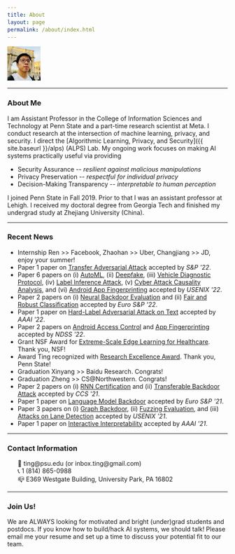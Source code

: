 ```yaml
---
title: About
layout: page
permalink: /about/index.html
---
```


<!-- ![img]({{ site.url }}/assets/images/newprofile.jpg) -->



<img src="/assets/images/newprofile.jpg" alt="profile" width="15%"/>
<!-- <img src={{ site.url }}/assets/images/newprofile.jpg width="200" /> -->

<hr>

### About Me

I am Assistant Professor in the College of Information Sciences and Technology at Penn State and a part-time research scientist at Meta. I conduct research at the intersection of machine learning, privacy, and security. I direct the [Algorithmic Learning, Privacy, and Security]({{ site.baseurl }}/alps) (ALPS) Lab.
My ongoing work focuses on making AI systems practically useful via providing
 * Security Assurance -- *resilient against malicious manipulations*
 * Privacy Preservation -- *respectful for individual privacy*
 * Decision-Making Transparency -- *interpretable to human perception*


I joined Penn State in Fall 2019. Prior to that I was an assistant professor at Lehigh. I received my doctoral degree from Georgia Tech and finished my undergrad study at Zhejiang University (China).

<hr>

### Recent News

<ul>
<li><label class="talk_label_style">Internship</label> Ren >> Facebook, Zhaohan >> Uber, Changjiang >> JD, enjoy your summer!</li>
<li><label class="paper_label_style">Paper</label> 1 paper on <a href="">Transfer Adversarial Attack</a> accepted by <em>S&P '22</em>. </li>
<li><label class="paper_label_style">Paper</label> 6 papers on (i) <a href="">AutoML</a>, (ii) <a href="">Deepfake</a>, (iii) <a href="">Vehicle Diagnostic Protocol</a>, (iv) <a href="">Label Inference Attack</a>, (v) <a href="">Cyber Attack Causality Analysis</a>, and (vi) <a href="">Android App Fingerprinting</a> accepted by <em>USENIX '22</em>. </li>
<li><label class="paper_label_style">Paper</label> 2 papers on (i) <a href="">Neural Backdoor Evaluation</a> and (ii) <a href="">Fair and Robust Classification</a> accepted by <em>Euro S&P '22</em>. </li>
<li><label class="paper_label_style">Paper</label> 1 paper on <a href="">Hard-Label Adversarial Attack on Text</a> accepted by <em>AAAI '22</em>. </li>
<li><label class="paper_label_style">Paper</label> 2 papers on <a href="">Android Access Control</a> and <a href="">App Fingerprinting</a> accepted by <em>NDSS '22</em>. </li>
<li><label class="fund_label_style">Grant</label> NSF Award for <a href="https://nsf.gov/awardsearch/showAward?AWD_ID=2119331">Extreme-Scale Edge Learning for Healthcare</a>. Thank you, NSF! </li>
<li><label class="success_label_style">Award</label> Ting recognized with <a href="https://news.psu.edu/story/653278/2021/04/01/academics/information-sciences-and-technology-faculty-staff-recognized?utm_source=newswire&utm_medium=email&utm_term=653377_HTML&utm_content=04-01-2021-10-36&utm_campaign=IST%20newswire">Research Excellence Award</a>. Thank you, Penn State!</li>
<li><label class="info_label_style">Graduation</label> Xinyang >> Baidu Research. Congrats! </li>
<li><label class="info_label_style">Graduation</label> Zheng >> CS@Northwestern. Congrats! </li>
<li><label class="paper_label_style">Paper</label> 2 papers on (i) <a href="">RNN Certification</a> and (ii) <a href="">Transferable Backdoor Attack</a> accepted by <em>CCS '21</em>. </li>
<li><label class="paper_label_style">Paper</label> 1 paper on <a href="https://arxiv.org/pdf/2008.00312.pdf">Language Model Backdoor</a> accepted by <em>Euro S&P '21</em>. </li>
<li><label class="paper_label_style">Paper</label> 3 papers on (i) <a href="https://arxiv.org/pdf/2006.11890.pdf">Graph Backdoor</a>, (ii) <a href="https://arxiv.org/pdf/2010.01785.pdf">Fuzzing Evaluation</a>, and (iii) <a href="">Attacks on Lane Detection</a> accepted by <em>USENIX '21</em>. </li>
<li><label class="paper_label_style">Paper</label> 1 paper on <a href="https://arxiv.org/pdf/2101.09301.pdf">Interactive Interpretability</a> accepted by <em>AAAI '21</em>. </li>

<!-- <li><label class="paper_label_style">Paper</label> Papers on UI Obfuscation and Diehard Android Apps accepted by ASE '20. </li> -->
 <!-- <li><label class="fund_label_style">Grant</label> DARPA grant for <a href="https://ist.psu.edu/research/projects/HORUS">Threat Responses under Stress</a>. </li>
<li><label class="paper_label_style">Paper</label> Paper on <a href="https://arxiv.org/pdf/2006.09539.pdf">Adversary's Intent Inference </a> accepted by <em>KDD '20</em>. </li>
<li><label class="paper_label_style">Paper</label> Papers on (i) <a href="https://arxiv.org/pdf/1911.01559.pdf">Adversarial-Input-Trojan-Model Dynamics</a> and (ii) <a href="{{ site.url }}/paper/Shi-ccs-2020.pdf">Text Captcha Evaluation </a> accepted by <em>CCS '20</em>. </li>
<li><label class="paper_label_style">Paper</label> Papers on (i) <a href="https://arxiv.org/abs/1812.00891">Security of Interpretable Learning</a> and (ii) <a href="{{ site.url }}/paper/Li-usenix-2020.pdf">Robust Text Classification</a> accepted by <em>USENIX '20</em>. </li>
<li><label class="success_label_style">Award</label> Ting recognized with <a href="https://news.psu.edu/story/619467/2020/05/11/academics/ist-announces-2020-deans-circle-teaching-excellence-recipients">Teaching Excellence Award</a>. Thank you, Penn State!</li>
<li><label class="fund_label_style">Grant</label> NSF Award for <a href="https://www.nsf.gov/awardsearch/showAward?AWD_ID=1910546">Usable Interpretability</a>. Thank you, NSF! </li> -->

<!--
<li><label class="paper_label_style">Paper</label> Paper on <a href="{{ site.url }}/paper/chen-ccs19.pdf">Inconsistency of Cryptocurrency Tokens</a> accepted by CCS '19. </li>
<li><label class="info_label_style">Job</label> Ting  Penn State! </li>
<li><label class="paper_label_style">Paper</label> Paper on <a href="https://www.ncbi.nlm.nih.gov/pubmed/31331902">Rare Class Mining</a> accepted by IEEE Cybernetics. </li>
<li><label class="success_label_style">Award</label> Ting recognized with <a href="https://engineering.lehigh.edu/news/article/rossin-awards-honor-excellence-across-lehighs-engineering-college">Rossin Assistant Professorship</a>. Thank you, Lehigh!</li>
<li><label class="fund_label_style">Grant</label> NSF CAREER Award for <a href="https://www.nsf.gov/awardsearch/showAward?AWD_ID=1846151">Trustworthy Machine Learning from Untrusted Models</a>. Thank you, NSF! </li>
<li><label class="info_label_style">Job</label> Ningfei -> ICS@UC Irvine. Congrats! </li>
<li><label class="info_label_style">Job</label> Yifan -> INI@CMU. Congrats! </li>
<li>01/18 <label class="paper_label_style">paper</label> Our paper on <font color="blue"><em>differentially private  online learning</em></font> accepted by IEEE TKDE </li>
<li>11/17 <label class="paper_label_style">paper</label> Our paper on <font color="blue"><em>graph anonymity</em></font> accepted by INFOCOM '18 </li>
<li>10/17 <label class="paper_label_style">paper</label> Our paper on <font color="blue"><em>adversarial model</em></font> awarded the <font color="red">best paper award</font> at IEEE CNS'17! </li>
<li>08/17 <label class="fund_label_style">fund</label> Grateful for a grant by NSF to support our research on adversarial deep learning (<a href="https://www.nsf.gov/awardsearch/showAward?AWD_ID=1718787">details</a>) </li>
<li>07/17 <label class="paper_label_style">paper</label> Our paper on <font color="blue"><em>adversarial model</em></font> accepted by IEEE CNS'17  </li>
<li>06/17 <label class="paper_label_style">paper</label> Our paper on <font color="blue"><em>graph privacy</em></font> accepted by IEEE TDSC </li>
<li>04/17 <label class="paper_label_style">paper</label> Our paper on <font color="blue"><em>private deep learning</em></font> accepted by IEEE ICDCS'17 </li>
<li>05/16 <label class="paper_label_style">paper</label> Our <font color="blue"><em>computational creativity</em></font> paper is accepted by <a href="http://cikm2016.cs.iupui.edu">ACM CIKM'16</a>. </li>
<li>05/16 <label class="talk_label_style">talk</label> Ting is invited to give a presentation at the <a href="http://cra.org/ccc/events/computing-innovation-societal-needs-the-impact-of-computing-research/">CCC Symposium on Computing Research</a> </li>
<li>03/16 <label class="paper_label_style">paper</label> Our <font color="blue"><em>botnet population estimation</em></font> paper is accepted by <a href="http://www-higashi.ist.osaka-u.ac.jp/icdcs2016/">IEEE ICDCS'16</a>.</li>
<li>03/16 <label class="fund_label_style">fund</label> We are awarded a grant by NSF to support our research on deep learning-powered mobile services. Find details <a href="https://www.nsf.gov/awardsearch/showAward?AWD_ID=1566526">here</a>. </li>
<li>02/16 <label class="paper_label_style">paper</label> Our <font color="blue"><em>beaconing detection</em></font> paper is accepted by <a href="https://dsn-2016.sciencesconf.org">IEEE DSN'16</a>. </li>
<li>11/15 <label class="paper_label_style">paper</label> Our <font color="blue"><em>malicious web infrastructure detection</em></font> paper accepted by <a href="http://infocom2016.ieee-infocom.org">IEEE INFOCOM'16</a>. </li>
<li>11/15 <label class="paper_label_style">paper</label> One <font color="blue"><em>exploit kit detection</em></font> paper accepted by <a href="https://sites.google.com/site/codaspy20162/">ACM CODASPY'16</a>.</li>
<li>08/15 <label class="job_label_style">job</label> Ting has started as Assistant Professor at Lehigh! </li> -->

</ul>

<hr>

### Contact Information

<ul style="list-style-type:none">
	<li>📩 ting@psu.edu (or inbox.ting@gmail.com)</li>
	<li>📞 1 (814) 865-0988 </li>
	<li>📪 E369 Westgate Building, University Park, PA 16802</li>
</ul>

<hr>


### Join Us!

We are ALWAYS looking for motivated and bright (under)grad students and postdocs. If you know how to build/hack AI systems, we should talk! Please email me your resume and set up a time to discuss your potential fit to our team.
